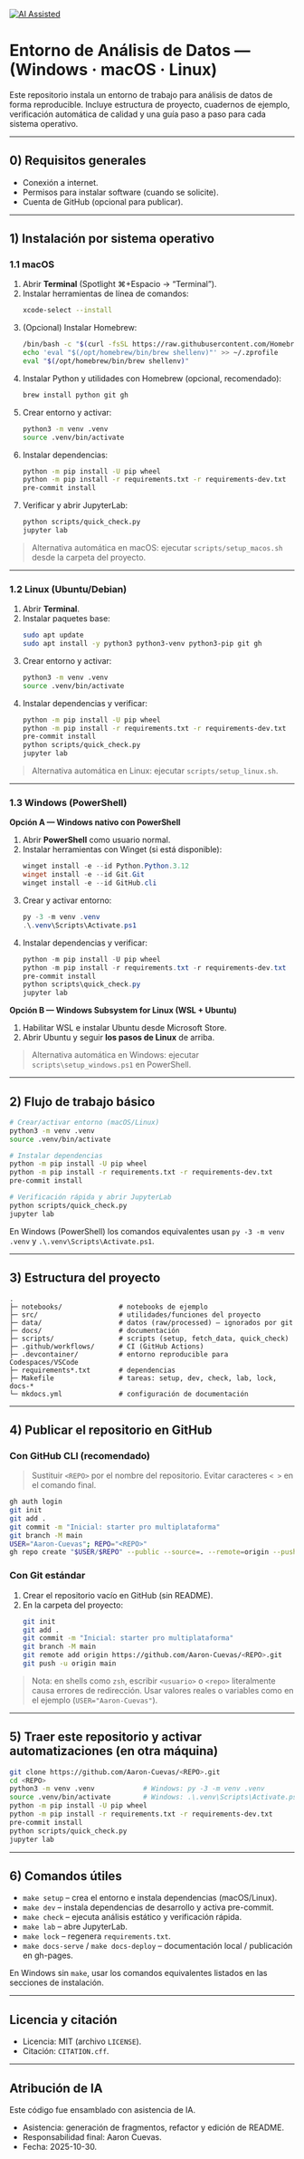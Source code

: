 [![AI Assisted](https://img.shields.io/badge/AI%20assisted-yes-blue)](#)

# Entorno de Análisis de Datos —  (Windows · macOS · Linux)

Este repositorio instala un entorno de trabajo para análisis de datos de forma reproducible. Incluye estructura de proyecto, cuadernos de ejemplo, verificación automática de calidad y una guía paso a paso para cada sistema operativo.

---

## 0) Requisitos generales
- Conexión a internet.
- Permisos para instalar software (cuando se solicite).
- Cuenta de GitHub (opcional para publicar).

---

## 1) Instalación por sistema operativo

### 1.1 macOS
1. Abrir **Terminal** (Spotlight ⌘+Espacio → “Terminal”).
2. Instalar herramientas de línea de comandos:
   ```bash
   xcode-select --install
   ```
3. (Opcional) Instalar Homebrew:
   ```bash
   /bin/bash -c "$(curl -fsSL https://raw.githubusercontent.com/Homebrew/install/HEAD/install.sh)"
   echo 'eval "$(/opt/homebrew/bin/brew shellenv)"' >> ~/.zprofile
   eval "$(/opt/homebrew/bin/brew shellenv)"
   ```
4. Instalar Python y utilidades con Homebrew (opcional, recomendado):
   ```bash
   brew install python git gh
   ```
5. Crear entorno y activar:
   ```bash
   python3 -m venv .venv
   source .venv/bin/activate
   ```
6. Instalar dependencias:
   ```bash
   python -m pip install -U pip wheel
   python -m pip install -r requirements.txt -r requirements-dev.txt
   pre-commit install
   ```
7. Verificar y abrir JupyterLab:
   ```bash
   python scripts/quick_check.py
   jupyter lab
   ```

> Alternativa automática en macOS: ejecutar `scripts/setup_macos.sh` desde la carpeta del proyecto.

---

### 1.2 Linux (Ubuntu/Debian)
1. Abrir **Terminal**.
2. Instalar paquetes base:
   ```bash
   sudo apt update
   sudo apt install -y python3 python3-venv python3-pip git gh
   ```
3. Crear entorno y activar:
   ```bash
   python3 -m venv .venv
   source .venv/bin/activate
   ```
4. Instalar dependencias y verificar:
   ```bash
   python -m pip install -U pip wheel
   python -m pip install -r requirements.txt -r requirements-dev.txt
   pre-commit install
   python scripts/quick_check.py
   jupyter lab
   ```

> Alternativa automática en Linux: ejecutar `scripts/setup_linux.sh`.

---

### 1.3 Windows (PowerShell)
**Opción A — Windows nativo con PowerShell**
1. Abrir **PowerShell** como usuario normal.
2. Instalar herramientas con Winget (si está disponible):
   ```powershell
   winget install -e --id Python.Python.3.12
   winget install -e --id Git.Git
   winget install -e --id GitHub.cli
   ```
3. Crear y activar entorno:
   ```powershell
   py -3 -m venv .venv
   .\.venv\Scripts\Activate.ps1
   ```
4. Instalar dependencias y verificar:
   ```powershell
   python -m pip install -U pip wheel
   python -m pip install -r requirements.txt -r requirements-dev.txt
   pre-commit install
   python scripts\quick_check.py
   jupyter lab
   ```

**Opción B — Windows Subsystem for Linux (WSL + Ubuntu)**
1. Habilitar WSL e instalar Ubuntu desde Microsoft Store.
2. Abrir Ubuntu y seguir **los pasos de Linux** de arriba.

> Alternativa automática en Windows: ejecutar `scripts\setup_windows.ps1` en PowerShell.

---

## 2) Flujo de trabajo básico
```bash
# Crear/activar entorno (macOS/Linux)
python3 -m venv .venv
source .venv/bin/activate

# Instalar dependencias
python -m pip install -U pip wheel
python -m pip install -r requirements.txt -r requirements-dev.txt
pre-commit install

# Verificación rápida y abrir JupyterLab
python scripts/quick_check.py
jupyter lab
```

En Windows (PowerShell) los comandos equivalentes usan `py -3 -m venv .venv` y `.\.venv\Scripts\Activate.ps1`.

---

## 3) Estructura del proyecto
```
.
├─ notebooks/              # notebooks de ejemplo
├─ src/                    # utilidades/funciones del proyecto
├─ data/                   # datos (raw/processed) – ignorados por git
├─ docs/                   # documentación
├─ scripts/                # scripts (setup, fetch_data, quick_check)
├─ .github/workflows/      # CI (GitHub Actions)
├─ .devcontainer/          # entorno reproducible para Codespaces/VSCode
├─ requirements*.txt       # dependencias
├─ Makefile                # tareas: setup, dev, check, lab, lock, docs-*
└─ mkdocs.yml              # configuración de documentación
```

---

## 4) Publicar el repositorio en GitHub

### Con GitHub CLI (recomendado)
> Sustituir `<REPO>` por el nombre del repositorio. Evitar caracteres `< >` en el comando final.
```bash
gh auth login
git init
git add .
git commit -m "Inicial: starter pro multiplataforma"
git branch -M main
USER="Aaron-Cuevas"; REPO="<REPO>"
gh repo create "$USER/$REPO" --public --source=. --remote=origin --push
```

### Con Git estándar
1. Crear el repositorio vacío en GitHub (sin README).
2. En la carpeta del proyecto:
   ```bash
   git init
   git add .
   git commit -m "Inicial: starter pro multiplataforma"
   git branch -M main
   git remote add origin https://github.com/Aaron-Cuevas/<REPO>.git
   git push -u origin main
   ```

> Nota: en shells como `zsh`, escribir `<usuario>` o `<repo>` literalmente causa errores de redirección. Usar valores reales o variables como en el ejemplo (`USER="Aaron-Cuevas"`).

---

## 5) Traer este repositorio y activar automatizaciones (en otra máquina)
```bash
git clone https://github.com/Aaron-Cuevas/<REPO>.git
cd <REPO>
python3 -m venv .venv            # Windows: py -3 -m venv .venv
source .venv/bin/activate        # Windows: .\.venv\Scripts\Activate.ps1
python -m pip install -U pip wheel
python -m pip install -r requirements.txt -r requirements-dev.txt
pre-commit install
python scripts/quick_check.py
jupyter lab
```

---

## 6) Comandos útiles
- `make setup` – crea el entorno e instala dependencias (macOS/Linux).
- `make dev` – instala dependencias de desarrollo y activa pre-commit.
- `make check` – ejecuta análisis estático y verificación rápida.
- `make lab` – abre JupyterLab.
- `make lock` – regenera `requirements.txt`.
- `make docs-serve` / `make docs-deploy` – documentación local / publicación en gh-pages.

En Windows sin `make`, usar los comandos equivalentes listados en las secciones de instalación.

---

## Licencia y citación
- Licencia: MIT (archivo `LICENSE`).
- Citación: `CITATION.cff`.

---

## Atribución de IA
Este código fue ensamblado con asistencia de IA.  
- Asistencia: generación de fragmentos, refactor y edición de README.  
- Responsabilidad final: Aaron Cuevas.  
- Fecha: 2025-10-30.  
